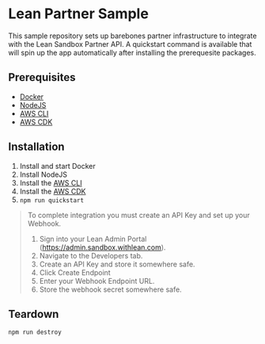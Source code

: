 # Lean Partner Sample
This sample repository sets up barebones partner infrastructure to integrate with the Lean Sandbox Partner API. A quickstart command is available that will spin up the app automatically after installing the prerequesite packages.
## Prerequisites
* [Docker](https://docs.docker.com/get-docker/)
* [NodeJS](https://nodejs.org/en/download/)
* [AWS CLI](https://aws.amazon.com/cli/)
* [AWS CDK](https://docs.aws.amazon.com/cdk/v2/guide/work-with.html)

## Installation
1. Install and start Docker
2. Install NodeJS
3. Install the [AWS CLI](https://aws.amazon.com/cli/)
4. Install the [AWS CDK](https://docs.aws.amazon.com/cdk/v2/guide/work-with.html)
5. `npm run quickstart`

> To complete integration you must create an API Key and set up your Webhook.
> 
> 1. Sign into your Lean Admin Portal (https://admin.sandbox.withlean.com). 
> 2. Navigate to the Developers tab.
> 3. Create an API Key and store it somewhere safe.
> 4. Click Create Endpoint
> 5. Enter your Webhook Endpoint URL.
> 6. Store the webhook secret somewhere safe.

## Teardown
`npm run destroy`